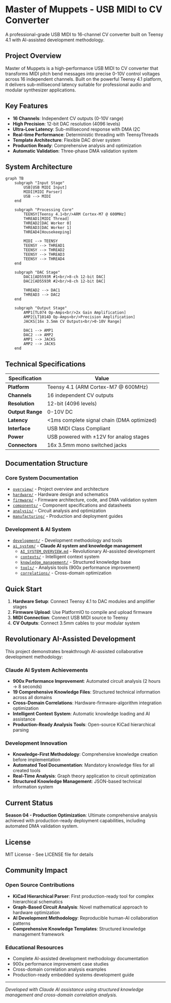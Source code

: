 # Master of Muppets - USB MIDI to CV Converter

A professional-grade USB MIDI to 16-channel CV converter built on Teensy 4.1 with AI-assisted development methodology.

## Project Overview

Master of Muppets is a high-performance USB MIDI to CV converter that transforms MIDI pitch bend messages into precise 0-10V control voltages across 16 independent channels. Built on the powerful Teensy 4.1 platform, it delivers sub-millisecond latency suitable for professional audio and modular synthesizer applications.

## Key Features

- **16 Channels**: Independent CV outputs (0-10V range)
- **High Precision**: 12-bit DAC resolution (4096 levels)
- **Ultra-Low Latency**: Sub-millisecond response with DMA I2C
- **Real-time Performance**: Deterministic threading with TeensyThreads
- **Template Architecture**: Flexible DAC driver system
- **Production Ready**: Comprehensive analysis and optimization
- **Automatic Validation**: Three-phase DMA validation system

## System Architecture

```mermaid
graph TB
    subgraph "Input Stage"
        USB[USB MIDI Input]
        MIDI[MIDI Parser]
        USB --> MIDI
    end
    
    subgraph "Processing Core"
        TEENSY[Teensy 4.1<br/>ARM Cortex-M7 @ 600MHz]
        THREAD1[MIDI Thread]
        THREAD2[DAC Worker 0]
        THREAD3[DAC Worker 1]
        THREAD4[Housekeeping]
        
        MIDI --> TEENSY
        TEENSY --> THREAD1
        TEENSY --> THREAD2
        TEENSY --> THREAD3
        TEENSY --> THREAD4
    end
    
    subgraph "DAC Stage"
        DAC1[AD5593R #1<br/>8-ch 12-bit DAC]
        DAC2[AD5593R #2<br/>8-ch 12-bit DAC]
        
        THREAD2 --> DAC1
        THREAD3 --> DAC2
    end
    
    subgraph "Output Stage"
        AMP1[TL074 Op-Amps<br/>2x Gain Amplification]
        AMP2[LT1014D Op-Amps<br/>Precision Amplification]
        JACKS[16x 3.5mm CV Outputs<br/>0-10V Range]
        
        DAC1 --> AMP1
        DAC2 --> AMP2
        AMP1 --> JACKS
        AMP2 --> JACKS
    end
```

## Technical Specifications

| Specification | Value |
|---------------|-------|
| **Platform** | Teensy 4.1 (ARM Cortex-M7 @ 600MHz) |
| **Channels** | 16 independent CV outputs |
| **Resolution** | 12-bit (4096 levels) |
| **Output Range** | 0-10V DC |
| **Latency** | <1ms complete signal chain (DMA optimized) |
| **Interface** | USB MIDI Class Compliant |
| **Power** | USB powered with ±12V for analog stages |
| **Connectors** | 16x 3.5mm mono switched jacks |

## Documentation Structure

### Core System Documentation
- [`overview/`](overview/) - Project overview and architecture
- [`hardware/`](hardware/) - Hardware design and schematics
- [`firmware/`](firmware/) - Firmware architecture, code, and DMA validation system
- [`components/`](components/) - Component specifications and datasheets
- [`analysis/`](analysis/) - Circuit analysis and optimization
- [`manufacturing/`](manufacturing/) - Production and deployment guides

### Development & AI System
- [`development/`](development/) - Development methodology and tools
- [`ai_system/`](ai_system/) - **Claude AI system and knowledge management**
  - [`AI_SYSTEM_OVERVIEW.md`](ai_system/AI_SYSTEM_OVERVIEW.md) - Revolutionary AI-assisted development
  - [`contexts/`](ai_system/contexts/) - Intelligent context system
  - [`knowledge_management/`](ai_system/knowledge_management/) - Structured knowledge base
  - [`tools/`](ai_system/tools/) - Analysis tools (900x performance improvement)
  - [`correlations/`](ai_system/correlations/) - Cross-domain optimization

## Quick Start

1. **Hardware Setup**: Connect Teensy 4.1 to DAC modules and amplifier stages
2. **Firmware Upload**: Use PlatformIO to compile and upload firmware
3. **MIDI Connection**: Connect USB MIDI source to Teensy
4. **CV Outputs**: Connect 3.5mm cables to your modular system

## Revolutionary AI-Assisted Development

This project demonstrates breakthrough AI-assisted collaborative development methodology:

### Claude AI System Achievements
- **900x Performance Improvement**: Automated circuit analysis (2 hours → 8 seconds)
- **19 Comprehensive Knowledge Files**: Structured technical information across all domains
- **Cross-Domain Correlations**: Hardware-firmware-algorithm integration optimization
- **Intelligent Context System**: Automatic knowledge loading and AI assistance
- **Production-Ready Analysis Tools**: Open-source KiCad hierarchical parsing

### Development Innovation
- **Knowledge-First Methodology**: Comprehensive knowledge creation before implementation
- **Automated Tool Documentation**: Mandatory knowledge files for all created tools
- **Real-Time Analysis**: Graph theory application to circuit optimization
- **Structured Knowledge Management**: JSON-based technical information system

## Current Status

**Season 04 - Production Optimization**: Ultimate comprehensive analysis achieved with production-ready deployment capabilities, including automated DMA validation system.

## License

MIT License - See LICENSE file for details

## Community Impact

### Open Source Contributions
- **KiCad Hierarchical Parser**: First production-ready tool for complex hierarchical schematics
- **Graph-Based Circuit Analysis**: Novel mathematical approach to hardware optimization
- **AI Development Methodology**: Reproducible human-AI collaboration patterns
- **Comprehensive Knowledge Templates**: Structured knowledge management framework

### Educational Resources
- Complete AI-assisted development methodology documentation
- 900x performance improvement case studies
- Cross-domain correlation analysis examples
- Production-ready embedded systems development guide

---

*Developed with Claude AI assistance using structured knowledge management and cross-domain correlation analysis.*